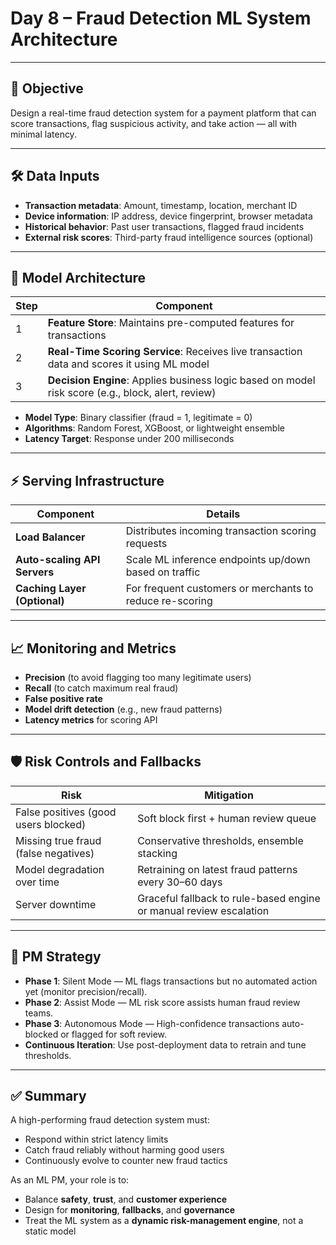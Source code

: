 # Day 8 – Fraud Detection ML System Architecture

---

## 🎯 Objective

Design a real-time fraud detection system for a payment platform that can score transactions, flag suspicious activity, and take action — all with minimal latency.

---

## 🛠 Data Inputs

- **Transaction metadata**: Amount, timestamp, location, merchant ID
- **Device information**: IP address, device fingerprint, browser metadata
- **Historical behavior**: Past user transactions, flagged fraud incidents
- **External risk scores**: Third-party fraud intelligence sources (optional)

---

## 🧠 Model Architecture

| Step | Component |
|-----|-----------|
| 1 | **Feature Store**: Maintains pre-computed features for transactions |
| 2 | **Real-Time Scoring Service**: Receives live transaction data and scores it using ML model |
| 3 | **Decision Engine**: Applies business logic based on model risk score (e.g., block, alert, review) |

- **Model Type**: Binary classifier (fraud = 1, legitimate = 0)
- **Algorithms**: Random Forest, XGBoost, or lightweight ensemble
- **Latency Target**: Response under 200 milliseconds

---

## ⚡ Serving Infrastructure

| Component | Details |
|-----------|---------|
| **Load Balancer** | Distributes incoming transaction scoring requests |
| **Auto-scaling API Servers** | Scale ML inference endpoints up/down based on traffic |
| **Caching Layer (Optional)** | For frequent customers or merchants to reduce re-scoring |

---

## 📈 Monitoring and Metrics

- **Precision** (to avoid flagging too many legitimate users)
- **Recall** (to catch maximum real fraud)
- **False positive rate**
- **Model drift detection** (e.g., new fraud patterns)
- **Latency metrics** for scoring API

---

## 🛡️ Risk Controls and Fallbacks

| Risk | Mitigation |
|------|------------|
| False positives (good users blocked) | Soft block first + human review queue |
| Missing true fraud (false negatives) | Conservative thresholds, ensemble stacking |
| Model degradation over time | Retraining on latest fraud patterns every 30–60 days |
| Server downtime | Graceful fallback to rule-based engine or manual review escalation |

---

## 🧭 PM Strategy

- **Phase 1**: Silent Mode — ML flags transactions but no automated action yet (monitor precision/recall).
- **Phase 2**: Assist Mode — ML risk score assists human fraud review teams.
- **Phase 3**: Autonomous Mode — High-confidence transactions auto-blocked or flagged for soft review.
- **Continuous Iteration**: Use post-deployment data to retrain and tune thresholds.

---

## ✅ Summary

A high-performing fraud detection system must:
- Respond within strict latency limits
- Catch fraud reliably without harming good users
- Continuously evolve to counter new fraud tactics

As an ML PM, your role is to:
- Balance **safety**, **trust**, and **customer experience**
- Design for **monitoring**, **fallbacks**, and **governance**
- Treat the ML system as a **dynamic risk-management engine**, not a static model
